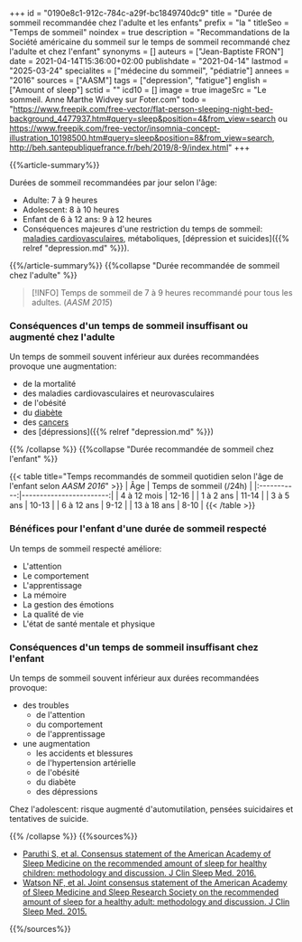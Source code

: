 +++
id = "0190e8c1-912c-784c-a29f-bc1849740dc9"
title = "Durée de sommeil recommandée chez l'adulte et les enfants"
prefix = "la "
titleSeo = "Temps de sommeil"
noindex = true
description = "Recommandations de la Société américaine du sommeil sur le temps de sommeil recommandé chez l'adulte et chez l'enfant"
synonyms = []
auteurs = ["Jean-Baptiste FRON"]
date = 2021-04-14T15:36:00+02:00
publishdate = "2021-04-14"
lastmod = "2025-03-24"
specialites = ["médecine du sommeil", "pédiatrie"]
annees = "2016"
sources = ["AASM"]
tags = ["depression", "fatigue"]
english = ["Amount of sleep"]
sctid = ""
icd10 = []
image = true
imageSrc = "Le sommeil. Anne Marthe Widvey sur Foter.com"
todo = "https://www.freepik.com/free-vector/flat-person-sleeping-night-bed-background_4477937.htm#query=sleep&position=4&from_view=search ou https://www.freepik.com/free-vector/insomnia-concept-illustration_10198500.htm#query=sleep&position=8&from_view=search, http://beh.santepubliquefrance.fr/beh/2019/8-9/index.html"
+++

{{%article-summary%}}

Durées de sommeil recommandées par jour selon l'âge:

- Adulte: 7 à 9 heures
- Adolescent: 8 à 10 heures
- Enfant de 6 à 12 ans: 9 à 12 heures
- Conséquences majeures d'une restriction du temps de sommeil: [maladies cardiovasculaires](/tags/risque-cardiovasculaire/), métaboliques, [dépression et suicides]({{% relref "depression.md" %}}).

{{%/article-summary%}}
{{%collapse "Durée recommandée de sommeil chez l'adulte" %}}

> [!INFO]
> Temps de sommeil de 7 à 9 heures recommandé pour tous les adultes. (*AASM 2015*)

### Conséquences d'un temps de sommeil insuffisant ou augmenté chez l'adulte

Un temps de sommeil souvent inférieur aux durées recommandées provoque une augmentation:

- de la mortalité
- des maladies cardiovasculaires et neurovasculaires
- de l'obésité
- du [diabète](/tags/diabete/)
- des [cancers](/tags/cancer/)
- des [dépressions]({{% relref "depression.md" %}})

{{% /collapse %}}
{{%collapse "Durée recommandée de sommeil chez l'enfant" %}}

{{< table title="Temps recommandés de sommeil quotidien selon l'âge de l'enfant selon *AASM 2016*" >}}
| Âge         | Temps de sommeil (/24h) |
|:-----------:|------------------------:|
| 4 à 12 mois | 12-16 |
| 1 à 2 ans   | 11-14 |
| 3 à 5 ans   | 10-13 |
| 6 à 12 ans  | 9-12  |
| 13 à 18 ans | 8-10  |
{{< /table >}}

### Bénéfices pour l'enfant d'une durée de sommeil respecté

Un temps de sommeil respecté améliore:

- L'attention
- Le comportement
- L'apprentissage
- La mémoire
- La gestion des émotions
- La qualité de vie
- L'état de santé mentale et physique

### Conséquences d'un temps de sommeil insuffisant chez l'enfant

Un temps de sommeil souvent inférieur aux durées recommandées provoque:

- des troubles
  - de l'attention
  - du comportement
  - de l'apprentissage
- une augmentation
  - les accidents et blessures
  - de l'hypertension artérielle
  - de l'obésité
  - du diabète
  - des dépressions

Chez l'adolescent: risque augmenté d'automutilation, pensées suicidaires et tentatives de suicide.

{{% /collapse %}}
{{%sources%}}

- [Paruthi S, et al. Consensus statement of the American Academy of Sleep Medicine on the recommended amount of sleep for healthy children: methodology and discussion. J Clin Sleep Med. 2016.](http://dx.doi.org/10.5664/jcsm.6288)
- [Watson NF, et al. Joint consensus statement of the American Academy of Sleep Medicine and Sleep Research Society on the recommended amount of sleep for a healthy adult: methodology and discussion. J Clin Sleep Med. 2015.](http://dx.doi.org/10.5664/jcsm.4950)

{{%/sources%}}

